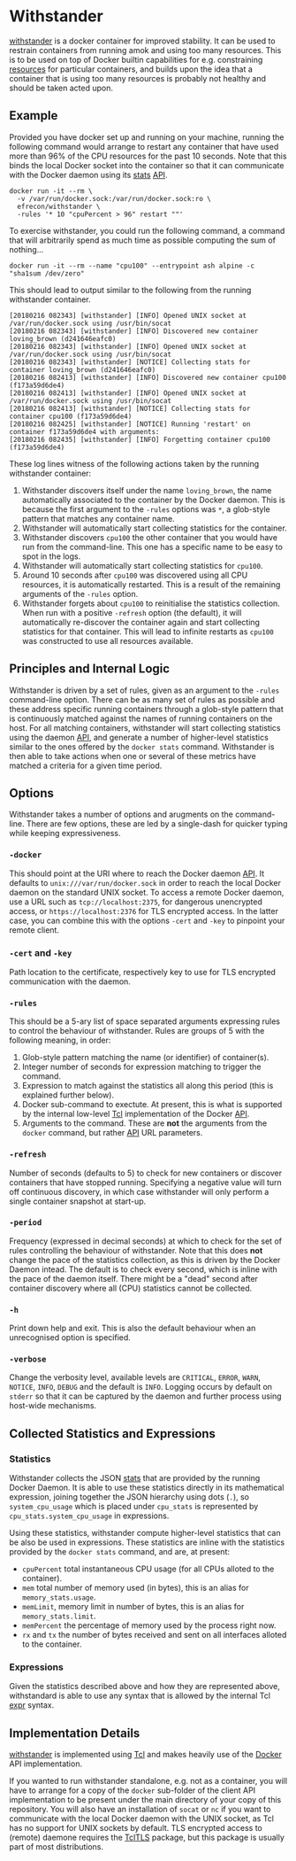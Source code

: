 # Withstander

[withstander] is a docker container for improved stability. It can be used to
restrain containers from running amok and using too many resources. This is to
be used on top of Docker builtin capabilities for e.g. constraining [resources]
for particular containers, and builds upon the idea that a container that is
using too many resources is probably not healthy and should be taken acted upon.

  [withstander]: https://hub.docker.com/r/efrecon/withstander/
  [resources]: https://docs.docker.com/config/containers/resource_constraints/

## Example

Provided you have docker set up and running on your machine, running the
following command would arrange to restart any container that have used more
than 96% of the CPU resources for the past 10 seconds.  Note that this binds the
local Docker socket into the container so that it can communicate with the
Docker daemon using its [stats] [API].

  [stats]: https://docs.docker.com/engine/api/v1.30/#operation/ContainerStats
  [API]: https://docs.docker.com/engine/api

````Shell
docker run -it --rm \
  -v /var/run/docker.sock:/var/run/docker.sock:ro \
  efrecon/withstander \
  -rules '* 10 "cpuPercent > 96" restart ""'
````

To exercise withstander, you could run the following command, a command that
will arbitrarily spend as much time as possible computing the sum of nothing...

````Shell
docker run -it --rm --name "cpu100" --entrypoint ash alpine -c "sha1sum /dev/zero"
````

This should lead to output similar to the following from the running withstander
container.

````
[20180216 082343] [withstander] [INFO] Opened UNIX socket at /var/run/docker.sock using /usr/bin/socat
[20180216 082343] [withstander] [INFO] Discovered new container loving_brown (d241646eafc0)
[20180216 082343] [withstander] [INFO] Opened UNIX socket at /var/run/docker.sock using /usr/bin/socat
[20180216 082343] [withstander] [NOTICE] Collecting stats for container loving_brown (d241646eafc0)
[20180216 082413] [withstander] [INFO] Discovered new container cpu100 (f173a59d6de4)
[20180216 082413] [withstander] [INFO] Opened UNIX socket at /var/run/docker.sock using /usr/bin/socat
[20180216 082413] [withstander] [NOTICE] Collecting stats for container cpu100 (f173a59d6de4)
[20180216 082425] [withstander] [NOTICE] Running 'restart' on container f173a59d6de4 with arguments: 
[20180216 082435] [withstander] [INFO] Forgetting container cpu100 (f173a59d6de4)
````

These log lines witness of the following actions taken by the running
withstander container:

1. Withstander discovers itself under the name `loving_brown`, the name
   automatically associated to the container by the Docker daemon. This is
   because the first argument to the `-rules` options was `*`, a glob-style
   pattern that matches any container name.
2. Withstander will automatically start collecting statistics for the container.
3. Withstander discovers `cpu100` the other container that you would have run
   from the command-line.  This one has a specific name to be easy to spot in
   the logs.
4. Withstander will automatically start collecting statistics for `cpu100`.
5. Around 10 seconds after `cpu100` was discovered using all CPU resources, it
   is automatically restarted.  This is a result of the remaining arguments of
   the `-rules` option.
6. Withstander forgets about `cpu100` to reinitialise the statistics collection.
   When run with a positive `-refresh` option (the default), it will
   automatically re-discover the container again and start collecting statistics
   for that container.  This will lead to infinite restarts as `cpu100` was
   constructed to use all resources available.

## Principles and Internal Logic

Withstander is driven by a set of rules, given as an argument to the `-rules`
command-line option.  There can be as many set of rules as possible and these
address specific running containers through a glob-style pattern that is
continuously matched against the names of running containers on the host.  For
all matching containers, withstander will start collecting statistics using the
daemon [API], and generate a number of higher-level statistics similar to the
ones offered by the `docker stats` command.  Withstander is then able to take
actions when one or several of these metrics have matched a criteria for a given
time period.

## Options

Withstander takes a number of options and arugments on the command-line.  There
are few options, these are led by a single-dash for quicker typing while keeping
expressiveness.

### `-docker`

This should point at the URI where to reach the Docker daemon [API].  It
defaults to `unix:///var/run/docker.sock` in order to reach the local Docker
daemon on the standard UNIX socket.  To access a remote Docker daemon, use a URL
such as `tcp://localhost:2375`, for dangerous unencrypted access, or
`https://localhost:2376` for TLS encrypted access.  In the latter case, you can
combine this with the options `-cert` and `-key` to pinpoint your remote client.

### `-cert` and `-key`

Path location to the certificate, respectively key to use for TLS encrypted
communication with the daemon.

### `-rules`

This should be a 5-ary list of space separated arguments expressing rules to
control the behaviour of withstander.  Rules are groups of 5 with the following
meaning, in order:

1. Glob-style pattern matching the name (or identifier) of container(s).
2. Integer number of seconds for expression matching to trigger the command.
3. Expression to match against the statistics all along this period (this is
   explained further below).
4. Docker sub-command to exectute. At present, this is what is supported by the
   internal low-level [Tcl](https://github.com/efrecon/docker-client)
   implementation of the Docker [API].
5. Arguments to the command. These are **not** the arguments from the `docker`
   command, but rather [API] URL parameters.

### `-refresh`

Number of seconds (defaults to 5) to check for new containers or discover
containers that have stopped running.  Specifying a negative value will turn off
continuous discovery, in which case withstander will only perform a single
container snapshot at start-up.

### `-period`

Frequency (expressed in decimal seconds) at which to check for the set of rules
controlling the behaviour of withstander. Note that this does **not** change the
pace of the statistics collection, as this is driven by the Docker Daemon
intead.  The default is to check every second, which is inline with the pace of
the daemon itself. There might be a "dead" second after container discovery
where all (CPU) statistics cannot be collected.

### `-h`

Print down help and exit.  This is also the default behaviour when an
unrecognised option is specified.

### `-verbose`

Change the verbosity level, available levels are `CRITICAL`, `ERROR`, `WARN`,
`NOTICE`, `INFO`, `DEBUG` and the default is `INFO`.  Logging occurs by default
on `stderr` so that it can be captured by the daemon and further process using
host-wide mechanisms.

## Collected Statistics and Expressions

### Statistics

Withstander collects the JSON [stats] that are provided by the running Docker
Daemon.  It is able to use these statistics directly in its mathematical
expression, joining together the JSON hierarchy using dots (`.`), so
`system_cpu_usage` which is placed under `cpu_stats` is represented by
`cpu_stats.system_cpu_usage` in expressions.

Using these statistics, withstander compute higher-level statistics that can be
also be used in expressions.  These statistics are inline with the statistics
provided by the `docker stats` command, and are, at present:

* `cpuPercent` total instantaneous CPU usage (for all CPUs alloted to the
  container).
* `mem` total number of memory used (in bytes), this is an alias for
  `memory_stats.usage`.
* `memLimit`, memory limit in number of bytes, this is an alias for
  `memory_stats.limit`.
* `memPercent` the percentage of memory used by the process right now.
* `rx` and `tx` the number of bytes received and sent on all interfaces alloted
  to the container.

### Expressions

Given the statistics described above and how they are represented above,
withstandard is able to use any syntax that is allowed by the internal Tcl
[expr] syntax.

  [expr]: https://www.tcl.tk/man/tcl/TclCmd/expr.htm

## Implementation Details

[withstander] is implemented using [Tcl] and makes heavily use of the
[Docker](https://github.com/efrecon/docker-client) API implementation.

If you wanted to run withstander standalone, e.g. not as a container, you will
have to arrange for a copy of the `docker` sub-folder of the client API
implementation to be present under the main directory of your copy of this
repository. You will also have an installation of `socat` or `nc` if you want to
communicate with the local Docker daemon with the UNIX socket, as Tcl has no
support for UNIX sockets by default. TLS encrypted access to (remote) daemone
requires the [TclTLS] package, but this package is usually part of most
distributions.

  [Tcl]: https://www.tcl.tk/
  [TclTLS]: https://core.tcl.tk/tcltls/wiki/Documentation
